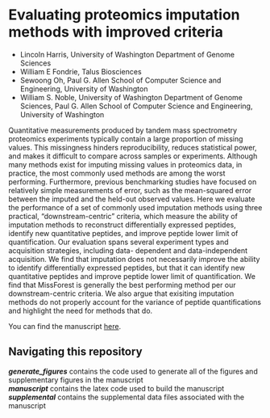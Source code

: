 # Evaluating proteomics imputation methods with improved criteria
  - Lincoln Harris, University of Washington Department of Genome Sciences
  - William E Fondrie, Talus Biosciences
  - Sewoong Oh, Paul G. Allen School of Computer Science and Engineering, University of Washington
  - William S. Noble, University of Washington Department of Genome Sciences, Paul G. Allen School of Computer Science and Engineering, University of Washington

Quantitative measurements produced by tandem mass spectrometry proteomics experiments typically contain a large proportion of missing values. This missingness hinders reproducibility, reduces statistical power, and makes it difficult to compare across samples or experiments. Although many methods exist for imputing missing values in proteomics data, in practice, the most commonly used methods are among the worst performing. Furthermore, previous benchmarking studies have focused on relatively simple measurements of error, such as the mean-squared error between the imputed and the held-out observed values. Here we evaluate the performance of a set of commonly used imputation methods using three practical, “downstream-centric” criteria, which measure the ability of imputation methods to reconstruct differentially expressed peptides, identify new quantitative peptides, and improve peptide lower limit of quantification. Our evaluation spans several experiment types and acquisition strategies, including data- dependent and data-independent acquisition. We find that imputation does not necessarily improve the ability to identify differentially expressed peptides, but that it can identify new quantitative peptides and improve peptide lower limit of quantification. We find that MissForest is generally the best performing method per our downstream-centric criteria. We also argue that exisiting imputation methods do not properly account for the variance of peptide quantifications and highlight the need for methods that do.

You can find the manuscript [here](https://www.biorxiv.org/content/10.1101/2023.04.07.535980v1). 

Navigating this repository
--------------------------
***generate_figures*** contains the code used to generate all of the figures and supplementary figures in the manuscript    
***manuscript*** contains the latex code used to build the manuscript     
***supplemental*** contains the supplemental data files associated with the manuscript     
